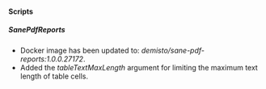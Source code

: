 
#### Scripts
##### SanePdfReports
- Docker image has been updated to: *demisto/sane-pdf-reports:1.0.0.27172*.
- Added the *tableTextMaxLength* argument for limiting the maximum text length of table cells.
